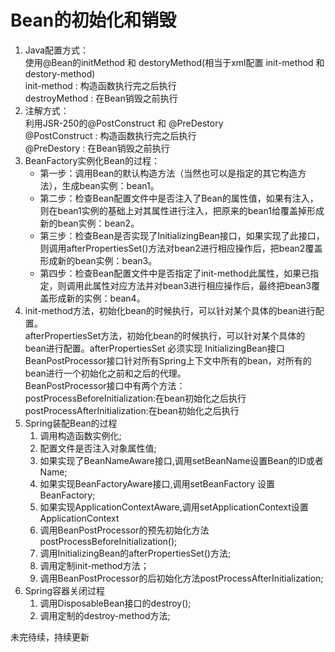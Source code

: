 # Bean的初始化和销毁
1. Java配置方式：  
使用@Bean的initMethod 和 destoryMethod(相当于xml配置 init-method 和 destory-method)  
init-method : 构造函数执行完之后执行  
destroyMethod : 在Bean销毁之前执行
2. 注解方式：  
利用JSR-250的@PostConstruct 和 @PreDestory  
@PostConstruct : 构造函数执行完之后执行  
@PreDestory : 在Bean销毁之前执行  
3. BeanFactory实例化Bean的过程：  
    * 第一步：调用Bean的默认构造方法（当然也可以是指定的其它构造方法），生成bean实例：bean1。  
    * 第二步：检查Bean配置文件中是否注入了Bean的属性值，如果有注入，则在bean1实例的基础上对其属性进行注入，把原来的bean1给覆盖掉形成新的bean实例：bean2。
    * 第三步：检查Bean是否实现了InitializingBean接口，如果实现了此接口，则调用afterPropertiesSet()方法对bean2进行相应操作后，把bean2覆盖形成新的bean实例：bean3。
    * 第四步：检查Bean配置文件中是否指定了init-method此属性，如果已指定，则调用此属性对应方法并对bean3进行相应操作后，最终把bean3覆盖形成新的实例：bean4。  
4. init-method方法，初始化bean的时候执行，可以针对某个具体的bean进行配置。  
afterPropertiesSet方法，初始化bean的时候执行，可以针对某个具体的bean进行配置。afterPropertiesSet 必须实现 InitializingBean接口  
BeanPostProcessor接口针对所有Spring上下文中所有的bean，对所有的bean进行一个初始化之前和之后的代理。  
BeanPostProcessor接口中有两个方法：   
postProcessBeforeInitialization:在bean初始化之后执行  
postProcessAfterInitialization:在bean初始化之后执行  
5. Spring装配Bean的过程  
    1. 调用构造函数实例化;
    2. 配置文件是否注入对象属性值;
    3. 如果实现了BeanNameAware接口,调用setBeanName设置Bean的ID或者Name;
    4. 如果实现BeanFactoryAware接口,调用setBeanFactory 设置BeanFactory;
    5. 如果实现ApplicationContextAware,调用setApplicationContext设置ApplicationContext
    6. 调用BeanPostProcessor的预先初始化方法postProcessBeforeInitialization();
    7. 调用InitializingBean的afterPropertiesSet()方法;
    8. 调用定制init-method方法；
    9. 调用BeanPostProcessor的后初始化方法postProcessAfterInitialization;  
6. Spring容器关闭过程
    1. 调用DisposableBean接口的destroy();
    2. 调用定制的destroy-method方法;





未完待续，持续更新
